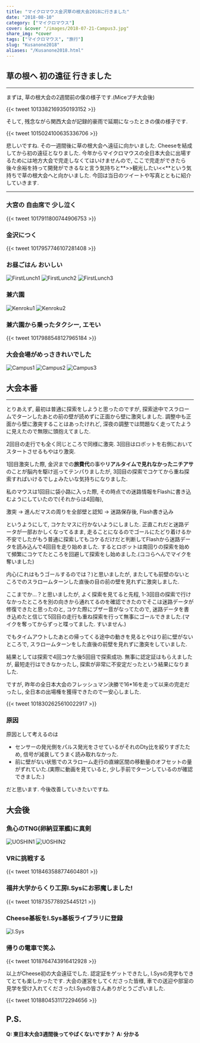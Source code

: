 ```yaml
---
title: "マイクロマウス金沢草の根大会2018に行きました"
date: "2018-08-10"
category: ["マイクロマウス"]
cover: &cover "/images/2018-07-21-Campus3.jpg"
share_img: *cover
tags: ["マイクロマウス", "旅行"]
slug: "Kusanone2018"
aliases: "/Kusanone2018.html"
---
```

## 草の根へ 初の遠征 行きました
-----------
まずは, 草の根大会の2週間前の僕の様子です.(Miceプチ大会後)

{{< tweet 1013382169350193152 >}}

そして, 残念ながら関西大会が記録的豪雨で延期になったときの僕の様子です.

{{< tweet 1015024100635336706 >}}

悲しいですね. その一週間後に草の根大会へ遠征に向かいました. Cheeseを結成してから初の遠征となりました.
今年からマイクロマウスの全日本大会に出場するためには地方大会で完走しなくてはいけませんので, ここで完走ができたら後々余裕を持って開発ができるなと言う気持ちと**>>観光したい<<**という気持ちで草の根大会へと向かいました.
今回は当日のツイートや写真とともに紹介していきます.

-----------
### 大宮の 自由席で 少し泣く
{{< tweet 1017911800744906753 >}}

### 金沢につく
{{< tweet 1017957746107281408 >}}

### お昼ごはん おいしい
![FirstLunch1](/images/2018-07-21-Nagahachi1.jpg)
![FirstLunch2](/images/2018-07-21-Nagahachi2.jpg)
![FirstLunch3](/images/2018-07-21-Nagahachi3.jpg)
### 兼六園
![Kenroku1](/images/2018-07-21-Kenroku1.jpg)
![Kenroku2](/images/2018-07-21-Kenroku2.jpg)

### 兼六園から乗ったタクシー, エモい
{{< tweet 1017988548127965184 >}}

### 大会会場がめっさきれいでした
![Campus1](/images/2018-07-21-Campus1.jpg)
![Campus2](/images/2018-07-21-Campus2.jpg)
![Campus3](/images/2018-07-21-Campus3.jpg)

## 大会本番

-----------------
とりあえず, 最初は普通に探索をしようと思ったのですが, 探索途中でスラロームでターンしたあとの前の壁が読めずに正面から壁に激突しました. 
調整中も正面から壁に激突することはあったけれど, 深夜の調整では問題なく走ってたように見えたので無限に頭抱えてました.

2回目の走行でも全く同じところで同様に激突. 3回目はロボットを右側においてスタートさせるもやはり激突.

1回目激突した際, 金沢までの**旅費代**の事や**リアルタイムで見れなかったニチアサ**のことが脳内を駆け巡ってテンパりましたが, 3回目の探索でコケてから重ね探索すればいけるでしょみたいな気持ちになりました.

私のマウスは1回目に袋小路に入った際, その時点での迷路情報をFlashに書き込むようにしていたので(それからは4回毎),

激突 -> 進んだマスの周りを全部壁と認知 -> 迷路保存後, Flash書き込み

というようにして, コケたマスに行かないようにしました. 正直これだと迷路データが一部おかしくなってるまま, 走ることになるのでゴールにたどり着けるか不安でしたがもう普通に探索してもコケるだけだと判断してFlashから迷路データを読み込んで4回目を走り始めました.
するとロボットは南回りの探索を始めて頻繁にコケてたところを回避して探索をし始めました.(ココらへんでマイクを奪いました)

内心(これはもうゴールするのでは？)と思いましたが, またしても前壁のないところでのスラロームターンした直後の目の前の壁を見れずに激突しました.

ここまでか...？と思いましたが, よく探索を見てると先程, 1-3回目の探索で行けなかったところを別の向きから通れてるのを確認できたのでそこは迷路データが修復できたと思ったのと, コケた際にブザー音がなってたので, 迷路データを書き込めたと信じて5回目の走行も重ね探索を行って無事にゴールできました.(マイクを奪ってからずっと喋ってました. すいません.)

でもタイムアウトしたあとの帰ってくる途中の動きを見るとやはり前に壁がないところで, スラロームターンをした直後の前壁を見れずに激突をしていました.

結果としては探索で4回コケた後5回目で探索成功. 無事に認定証はもらえましたが, 最短走行はできなかったし, 探索が非常に不安定だったという結果になりました.

ですが, 昨年の全日本大会のフレッシュマン決勝で16\*16を走って以来の完走だったし, 全日本の出場権を獲得できたので一安心しました.

{{< tweet 1018302625610022917 >}}

### 原因
原因として考えるのは

- センサーの発光側をパルス発光をさせているがそれのDty比を絞りすぎたため, 信号が減衰してうまく読み取れなかった.
- 前に壁がない状態でのスラローム走行の直線区間の移動量のオフセットの量がずれていた.(実際に動画を見ていると, 少し手前でターンしているのが確認できました.)

だと思います. 今後改善していきたいですね.

## 大会後

### 魚心のTNG(卵納豆軍艦)に真剣
![UOSHIN1](/images/2018-07-21-UOSHIN1.png)
![UOSHIN2](/images/2018-07-21-UOSHIN2.png)

### VRに挑戦する
{{< tweet 1018463588774604801 >}}

### 福井大学からくり工房I.Sysにお邪魔しました!
{{< tweet 1018735778925445121 >}}

### Cheese基板をI.Sys基板ライブラリに登録
![I.Sys](/images/2018-07-21-I.Sys.jpg)

### 帰りの電車で笑ふ
{{< tweet 1018764743916412928 >}}

以上がCheese初の大会遠征でした. 認定証をゲットできたし, I.Sysの見学もできてとても楽しかったです. 大会の運営をしてくださった皆様, 車での送迎や部室の見学を受け入れてくださったI.Sysの皆さんありがとうございました.

{{< tweet 1018804531172294656 >}}

## P.S.
**Q: 東日本大会3週間後ってやばくないですか？**
**A: 分かる**
